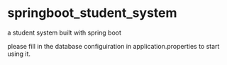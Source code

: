 # springboot_student_system
a student system built with spring boot 

please fill in the database configuiration in application.properties to start using it.
